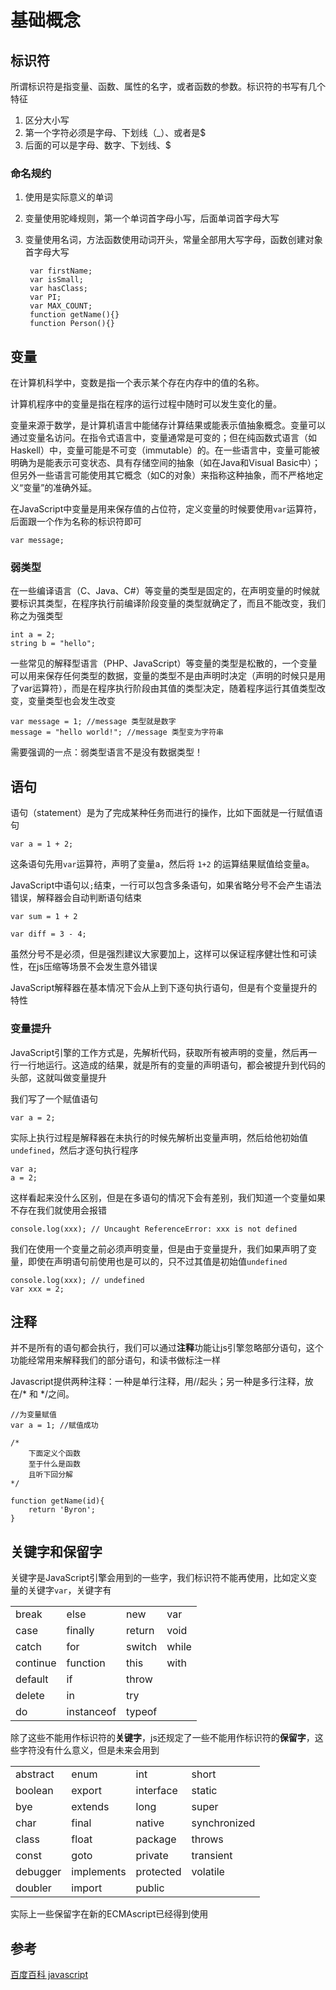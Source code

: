 # 基础概念

## 标识符

所谓标识符是指变量、函数、属性的名字，或者函数的参数。标识符的书写有几个特征

1. 区分大小写
2. 第一个字符必须是字母、下划线（_）、或者是$
3. 后面的可以是字母、数字、下划线、$

### 命名规约

1. 使用是实际意义的单词
2. 变量使用驼峰规则，第一个单词首字母小写，后面单词首字母大写
3. 变量使用名词，方法函数使用动词开头，常量全部用大写字母，函数创建对象首字母大写
&nbsp;


		var firstName;
		var isSmall;
		var hasClass;
		var PI;
		var MAX_COUNT;
		function getName(){}
		function Person(){}


## 变量

在计算机科学中，变数是指一个表示某个存在内存中的值的名称。

计算机程序中的变量是指在程序的运行过程中随时可以发生变化的量。

变量来源于数学，是计算机语言中能储存计算结果或能表示值抽象概念。变量可以通过变量名访问。在指令式语言中，变量通常是可变的；但在纯函数式语言（如Haskell）中，变量可能是不可变（immutable）的。在一些语言中，变量可能被明确为是能表示可变状态、具有存储空间的抽象（如在Java和Visual Basic中）；但另外一些语言可能使用其它概念（如C的对象）来指称这种抽象，而不严格地定义“变量”的准确外延。

在JavaScript中变量是用来保存值的占位符，定义变量的时候要使用`var`运算符， 后面跟一个作为名称的标识符即可

	var message;

### 弱类型

在一些编译语言（C、Java、C#）等变量的类型是固定的，在声明变量的时候就要标识其类型，在程序执行前编译阶段变量的类型就确定了，而且不能改变，我们称之为强类型

	int a = 2;
	string b = "hello";

一些常见的解释型语言（PHP、JavaScript）等变量的类型是松散的，一个变量可以用来保存任何类型的数据，变量的类型不是由声明时决定（声明的时候只是用了var运算符），而是在程序执行阶段由其值的类型决定，随着程序运行其值类型改变，变量类型也会发生改变

	var message = 1; //message 类型就是数字
	message = "hello world!"; //message 类型变为字符串


需要强调的一点：弱类型语言不是没有数据类型！


## 语句

语句（statement）是为了完成某种任务而进行的操作，比如下面就是一行赋值语句

	var a = 1 + 2;

这条语句先用`var`运算符，声明了变量a，然后将 `1+2` 的运算结果赋值给变量a。

JavaScript中语句以`;`结束，一行可以包含多条语句，如果省略分号不会产生语法错误，解释器会自动判断语句结束

	var sum = 1 + 2

	var diff = 3 - 4;

虽然分号不是必须，但是强烈建议大家要加上，这样可以保证程序健壮性和可读性，在js压缩等场景不会发生意外错误

JavaScript解释器在基本情况下会从上到下逐句执行语句，但是有个变量提升的特性

### 变量提升

JavaScript引擎的工作方式是，先解析代码，获取所有被声明的变量，然后再一行一行地运行。这造成的结果，就是所有的变量的声明语句，都会被提升到代码的头部，这就叫做变量提升

我们写了一个赋值语句

	var a = 2;

实际上执行过程是解释器在未执行的时候先解析出变量声明，然后给他初始值`undefined`，然后才逐句执行程序

	var a;
	a = 2;

这样看起来没什么区别，但是在多语句的情况下会有差别，我们知道一个变量如果不存在我们就使用会报错

	console.log(xxx); // Uncaught ReferenceError: xxx is not defined

我们在使用一个变量之前必须声明变量，但是由于变量提升，我们如果声明了变量，即使在声明语句前使用也是可以的，只不过其值是初始值`undefined`

	console.log(xxx); // undefined
	var xxx = 2;

## 注释

并不是所有的语句都会执行，我们可以通过**注释**功能让js引擎忽略部分语句，这个功能经常用来解释我们的部分语句，和读书做标注一样

Javascript提供两种注释：一种是单行注释，用//起头；另一种是多行注释，放在/* 和 */之间。

	//为变量赋值
	var a = 1; //赋值成功

	/*
		下面定义个函数
		至于什么是函数
		且听下回分解
	*/

	function getName(id){
		return 'Byron';
	}

## 关键字和保留字

关键字是JavaScript引擎会用到的一些字，我们标识符不能再使用，比如定义变量的关键字`var`，关键字有

|   	|   	|   	|   	|
|---	|---	|---	|---	|
| break  	| else  	| new  	|  var 	|
| case  	| finally  	| return  	| void  	|
| catch  	| for  	|  switch 	| while  	|
| continue  	| function  	|  this 	|  with 	|
| default  	|if   	|  throw 	|   	|
| delete  	| in  	|  try 	|   	|
| do  	|  instanceof 	|  typeof 	|   	|

除了这些不能用作标识符的**关键字**，js还规定了一些不能用作标识符的**保留字**，这些字符没有什么意义，但是未来会用到

|   	|   	|   	|   	|
|---	|---	|---	|---	|
| abstract  	| enum  	| int  	|  short 	|
| boolean  	| export  	| interface  	| static  	|
|  bye 	|   extends	| long  	|   super	|
|  char 	| final  	| native  	| synchronized  	|
|  class 	|  float 	|  package 	| throws  	|
| const  	| goto  	| private  	|  transient 	|
| debugger  	|  implements 	| protected  	| volatile  	|
|  doubler 	|  import 	| public  	|   	|

实际上一些保留字在新的ECMAscript已经得到使用


## 参考

[百度百科 javascript](http://baike.baidu.com/view/16168.htm)
